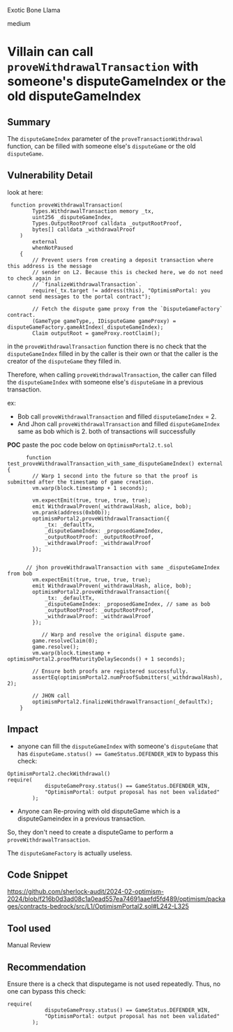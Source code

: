 Exotic Bone Llama

medium

# Villain can call ``proveWithdrawalTransaction`` with someone's disputeGameIndex or the old disputeGameIndex

## Summary
The ``disputeGameIndex`` parameter of the ``proveTransactionWithdrawal`` function, can be filled with someone else's ``disputeGame`` or the old ``disputeGame``. 

## Vulnerability Detail
look at here:
```solidity
 function proveWithdrawalTransaction(
        Types.WithdrawalTransaction memory _tx,
        uint256 _disputeGameIndex,
        Types.OutputRootProof calldata _outputRootProof,
        bytes[] calldata _withdrawalProof
    )
        external
        whenNotPaused
    {
        // Prevent users from creating a deposit transaction where this address is the message
        // sender on L2. Because this is checked here, we do not need to check again in
        // `finalizeWithdrawalTransaction`.
        require(_tx.target != address(this), "OptimismPortal: you cannot send messages to the portal contract");

        // Fetch the dispute game proxy from the `DisputeGameFactory` contract.
        (GameType gameType,, IDisputeGame gameProxy) = disputeGameFactory.gameAtIndex(_disputeGameIndex);
        Claim outputRoot = gameProxy.rootClaim();
```
in the ``proveWithdrawalTransaction`` function there is no check that the ``disputeGameIndex`` filled in by the caller is their own or that the caller is the creator of the ``disputeGame`` they filled in.

Therefore, when calling ``proveWithdrawalTransaction``, the caller can filled the ``disputeGameIndex`` with someone else's ``disputeGame`` in a previous transaction.  

ex: 
- Bob call ``proveWithdrawalTransaction`` and filled ``disputeGameIndex`` = 2.
- And Jhon call ``proveWithdrawalTransaction`` and filled ``disputeGameIndex`` same as bob which is 2.
both of transactions will successfully

**POC** 
paste the poc code below on ``OptimismPortal2.t.sol``
```solidity
      function test_proveWithdrawalTransaction_with_same_disputeGameIndex() external {
        // Warp 1 second into the future so that the proof is submitted after the timestamp of game creation.
        vm.warp(block.timestamp + 1 seconds);

        vm.expectEmit(true, true, true, true);
        emit WithdrawalProven(_withdrawalHash, alice, bob);
        vm.prank(address(0xb0b));
        optimismPortal2.proveWithdrawalTransaction({
            _tx: _defaultTx,
            _disputeGameIndex: _proposedGameIndex,
            _outputRootProof: _outputRootProof,
            _withdrawalProof: _withdrawalProof
        });


      // jhon proveWithdrawalTransaction with same _disputeGameIndex from bob
        vm.expectEmit(true, true, true, true);
        emit WithdrawalProven(_withdrawalHash, alice, bob);
        optimismPortal2.proveWithdrawalTransaction({
            _tx: _defaultTx,
            _disputeGameIndex: _proposedGameIndex, // same as bob
            _outputRootProof: _outputRootProof,
            _withdrawalProof: _withdrawalProof
        });

           // Warp and resolve the original dispute game.
        game.resolveClaim(0);
        game.resolve();
        vm.warp(block.timestamp + optimismPortal2.proofMaturityDelaySeconds() + 1 seconds);

        // Ensure both proofs are registered successfully.
        assertEq(optimismPortal2.numProofSubmitters(_withdrawalHash), 2);

        // JHON call
        optimismPortal2.finalizeWithdrawalTransaction(_defaultTx);
    }
```

## Impact
- anyone can fill the ``disputeGameIndex`` with someone's ``disputeGame`` that has ``disputeGame.status() == GameStatus.DEFENDER_WIN`` to bypass this check:
```solidity
OptimismPortal2.checkWithdrawal() 
require(
            disputeGameProxy.status() == GameStatus.DEFENDER_WIN,
            "OptimismPortal: output proposal has not been validated"
        );
```

-  Anyone can Re-proving with old disputeGame which is a disputeGameindex in a previous transaction.

So, they don't need to create a disputeGame to perform a ``proveWithdrawalTransaction``.

The ``disputeGameFactory`` is actually useless.

## Code Snippet
https://github.com/sherlock-audit/2024-02-optimism-2024/blob/f216b0d3ad08c1a0ead557ea74691aaefd5fd489/optimism/packages/contracts-bedrock/src/L1/OptimismPortal2.sol#L242-L325

## Tool used

Manual Review

## Recommendation
Ensure there is a check that disputegame is not used repeatedly. Thus, no one can bypass this check: 
```solidity
require(
            disputeGameProxy.status() == GameStatus.DEFENDER_WIN,
            "OptimismPortal: output proposal has not been validated"
        );
```